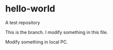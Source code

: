 # hello-world
A test repository


This is the branch. I modify something in this file.

Modify something in local PC.
